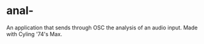 # anal-
An application that sends through OSC the analysis of an audio input. Made with Cyling '74's Max.
